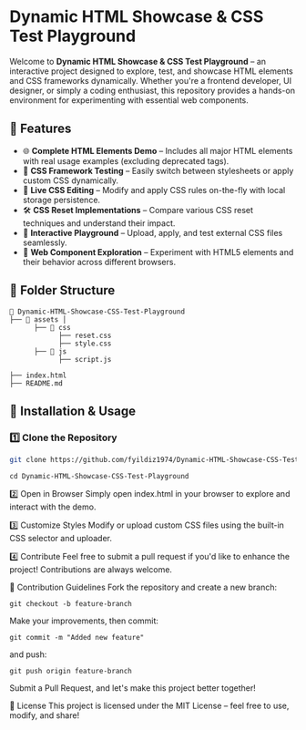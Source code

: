 # Dynamic HTML Showcase & CSS Test Playground  

Welcome to **Dynamic HTML Showcase & CSS Test Playground** – an interactive project designed to explore, test, and showcase HTML elements and CSS frameworks dynamically. Whether you're a frontend developer, UI designer, or simply a coding enthusiast, this repository provides a hands-on environment for experimenting with essential web components.

## 🚀 Features  

- 🌐 **Complete HTML Elements Demo** – Includes all major HTML elements with real usage examples (excluding deprecated tags).  
- 🎨 **CSS Framework Testing** – Easily switch between stylesheets or apply custom CSS dynamically.  
- 🔧 **Live CSS Editing** – Modify and apply CSS rules on-the-fly with local storage persistence.  
- 🛠️ **CSS Reset Implementations** – Compare various CSS reset techniques and understand their impact.  
- 📝 **Interactive Playground** – Upload, apply, and test external CSS files seamlessly.  
- 📌 **Web Component Exploration** – Experiment with HTML5 elements and their behavior across different browsers.  

## 📂 Folder Structure  

 
```
📂 Dynamic-HTML-Showcase-CSS-Test-Playground
├── 📁 assets │
      ├── 📁 css
            ├── reset.css
            ├── style.css            
      ├── 📁 js
            ├── script.js
      
├── index.html
├── README.md
```

## 🔧 Installation & Usage  

### 1️⃣ Clone the Repository  
```sh
git clone https://github.com/fyildiz1974/Dynamic-HTML-Showcase-CSS-Test-Playground.git
```
```
cd Dynamic-HTML-Showcase-CSS-Test-Playground
```
2️⃣ Open in Browser
Simply open index.html in your browser to explore and interact with the demo.

3️⃣ Customize Styles
Modify or upload custom CSS files using the built-in CSS selector and uploader.

4️⃣ Contribute
Feel free to submit a pull request if you'd like to enhance the project! Contributions are always welcome.

🤝 Contribution Guidelines
Fork the repository and create a new branch:
```
git checkout -b feature-branch
```

Make your improvements, then commit:
```
git commit -m "Added new feature"
```
and push:
```
git push origin feature-branch
```

Submit a Pull Request, and let's make this project better together!

📜 License
This project is licensed under the MIT License – feel free to use, modify, and share!
